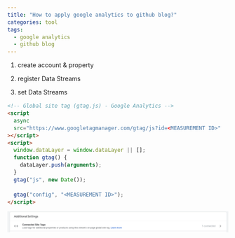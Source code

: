```yaml
---
title: "How to apply google analytics to github blog?"
categories: tool
tags:
  - google analytics
  - github blog
---
```


1. create account & property

2. register Data Streams

3. set Data Streams

```html
<!-- Global site tag (gtag.js) - Google Analytics -->
<script
  async
  src="https://www.googletagmanager.com/gtag/js?id=<MEASUREMENT ID>"
></script>
<script>
  window.dataLayer = window.dataLayer || [];
  function gtag() {
    dataLayer.push(arguments);
  }
  gtag("js", new Date());

  gtag("config", "<MEASUREMENT ID>");
</script>
```

![ga_setting](/assets/img/GA_additional_setting.png "GA_setting")
